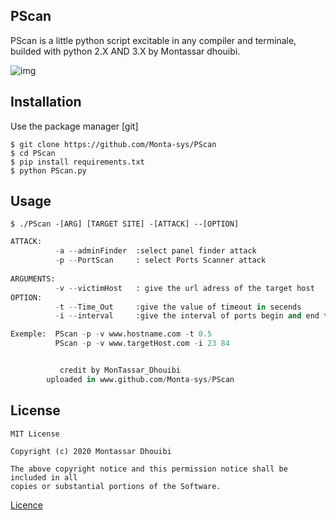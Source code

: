 ## PScan

PScan is a little python script excitable in any compiler and terminale, builded with python 2.X AND 3.X by Montassar dhouibi. 


![img](https://github.com/Monta-sys/PScan/blob/main/src/img001.jpg)


## Installation

Use the package manager [git] 

```
$ git clone https://github.com/Monta-sys/PScan
$ cd PScan
$ pip install requirements.txt
$ python PScan.py

```

## Usage

``` 
$ ./PScan -[ARG] [TARGET SITE] -[ATTACK] --[OPTION]
```



``` python
ATTACK: 
          -a --adminFinder  :select panel finder attack               
          -p --PortScan     : select Ports Scanner attack 
    
ARGUMENTS:                                                          
          -v --victimHost   : give the url adress of the target host                                                      
OPTION:                                                             
          -t --Time_Out     :give the value of timeout in secends
          -i --interval     :give the interval of ports begin and end to try 

Exemple:  PScan -p -v www.hostname.com -t 0.5
          PScan -p -v www.targetHost.com -i 23 84 


           credit by MonTassar_Dhouibi
        uploaded in www.github.com/Monta-sys/PScan

```

## License
```
MIT License

Copyright (c) 2020 Montassar Dhouibi

The above copyright notice and this permission notice shall be included in all
copies or substantial portions of the Software.

```
[Licence](https://github.com/Monta-sys/PScan/blob/main/LICENSE) 

